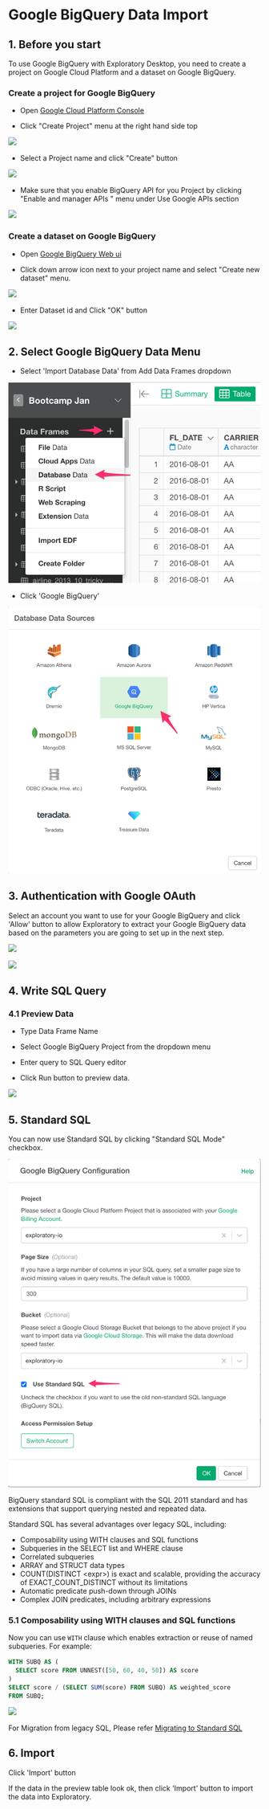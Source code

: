 # Google BigQuery Data Import

## 1. Before you start

To use Google BigQuery with Exploratory Desktop, you need to create a project on Google Cloud Platform and a dataset on Google BigQuery.

### Create a project for Google BigQuery

- Open [Google Cloud Platform Console](https://console.cloud.google.com/)

- Click "Create Project" menu at the right hand side top

![](images/create-google-bq-billing-project.png)

- Select a Project name and click "Create" button

![](images/create-google-bq-dialog.png)

- Make sure that you enable BigQuery API for you Project by clicking "Enable and manager APIs " menu under Use Google APIs section

![](images/google-bq-enable-api.png)

### Create a dataset on Google BigQuery

- Open [Google BigQuery Web ui](https://bigquery.cloud.google.com/)

- Click down arrow icon next to your project name and select "Create new dataset" menu.

![](images/google-bq-create-dataset-menu.png)

- Enter Dataset id and Click "OK" button

![](images/google-bq-create-dataset-dialog.png)

## 2. Select Google BigQuery Data Menu

- Select 'Import Database Data' from Add Data Frames dropdown

![](images/import-database.png)

- Click 'Google BigQuery'

![](images/import-db-sources-big-query.png)

## 3. Authentication with Google OAuth

Select an account you want to use for your Google BigQuery and click 'Allow' button to allow Exploratory to extract your Google BigQuery data based on the parameters you are going to set up in the next step.

![](images/google-big-query-oauth.png)

![](images/google-big-query-allow.png)

## 4. Write SQL Query

### 4.1 Preview Data

- Type Data Frame Name

- Select Google BigQuery Project from the dropdown menu

- Enter query to SQL Query editor

- Click Run button to preview data.

![](images/google-big-query-preview.png)


## 5. Standard SQL

You can now use Standard SQL by clicking "Standard SQL Mode" checkbox. 

![](images/google-big-query-standard-sql.png)

BigQuery standard SQL is compliant with the SQL 2011 standard and has extensions that support querying nested and repeated data.

Standard SQL has several advantages over legacy SQL, including:

* Composability using WITH clauses and SQL functions
* Subqueries in the SELECT list and WHERE clause
* Correlated subqueries
* ARRAY and STRUCT data types
* COUNT(DISTINCT \<expr\>) is exact and scalable, providing the accuracy of EXACT_COUNT_DISTINCT without its limitations
* Automatic predicate push-down through JOINs
* Complex JOIN predicates, including arbitrary expressions

### 5.1 Composability using WITH clauses and SQL functions

Now you can use `WITH` clause which enables extraction or reuse of named subqueries. For example:

```sql
WITH SUBQ AS (
  SELECT score FROM UNNEST([50, 60, 40, 50]) AS score
)
SELECT score / (SELECT SUM(score) FROM SUBQ) AS weighted_score
FROM SUBQ;
```

![](images/google-big-query-with.png)



For Migration from legacy SQL, Please refer [Migrating to Standard SQL](https://cloud.google.com/bigquery/docs/reference/standard-sql/migrating-from-legacy-sql)

## 6. Import

Click 'Import' button

If the data in the preview table look ok, then click 'Import' button to import the data into Exploratory.
